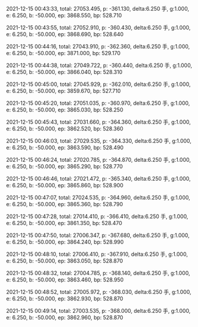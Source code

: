 2021-12-15 00:43:33, total: 27053.495, p: -361.130, delta:6.250 手, g:1.000, e: 6.250, b: -50.000, ep: 3868.550, bp: 528.710

2021-12-15 00:43:55, total: 27052.910, p: -360.430, delta:6.250 手, g:1.000, e: 6.250, b: -50.000, ep: 3868.690, bp: 528.640

2021-12-15 00:44:16, total: 27043.910, p: -362.360, delta:6.250 手, g:1.000, e: 6.250, b: -50.000, ep: 3871.000, bp: 529.170

2021-12-15 00:44:38, total: 27049.722, p: -360.440, delta:6.250 手, g:1.000, e: 6.250, b: -50.000, ep: 3866.040, bp: 528.310

2021-12-15 00:45:00, total: 27045.929, p: -362.010, delta:6.250 手, g:1.000, e: 6.250, b: -50.000, ep: 3859.670, bp: 527.710

2021-12-15 00:45:20, total: 27051.035, p: -360.970, delta:6.250 手, g:1.000, e: 6.250, b: -50.000, ep: 3865.030, bp: 528.250

2021-12-15 00:45:43, total: 27031.660, p: -364.360, delta:6.250 手, g:1.000, e: 6.250, b: -50.000, ep: 3862.520, bp: 528.360

2021-12-15 00:46:03, total: 27029.535, p: -364.330, delta:6.250 手, g:1.000, e: 6.250, b: -50.000, ep: 3863.590, bp: 528.490

2021-12-15 00:46:24, total: 27020.785, p: -364.870, delta:6.250 手, g:1.000, e: 6.250, b: -50.000, ep: 3865.290, bp: 528.770

2021-12-15 00:46:46, total: 27021.472, p: -365.340, delta:6.250 手, g:1.000, e: 6.250, b: -50.000, ep: 3865.860, bp: 528.900

2021-12-15 00:47:07, total: 27024.535, p: -364.960, delta:6.250 手, g:1.000, e: 6.250, b: -50.000, ep: 3865.360, bp: 528.790

2021-12-15 00:47:28, total: 27014.410, p: -366.410, delta:6.250 手, g:1.000, e: 6.250, b: -50.000, ep: 3861.350, bp: 528.470

2021-12-15 00:47:50, total: 27006.347, p: -367.680, delta:6.250 手, g:1.000, e: 6.250, b: -50.000, ep: 3864.240, bp: 528.990

2021-12-15 00:48:10, total: 27006.410, p: -367.910, delta:6.250 手, g:1.000, e: 6.250, b: -50.000, ep: 3863.050, bp: 528.870

2021-12-15 00:48:32, total: 27004.785, p: -368.140, delta:6.250 手, g:1.000, e: 6.250, b: -50.000, ep: 3863.460, bp: 528.950

2021-12-15 00:48:52, total: 27005.972, p: -368.030, delta:6.250 手, g:1.000, e: 6.250, b: -50.000, ep: 3862.930, bp: 528.870

2021-12-15 00:49:14, total: 27003.535, p: -368.000, delta:6.250 手, g:1.000, e: 6.250, b: -50.000, ep: 3862.960, bp: 528.870